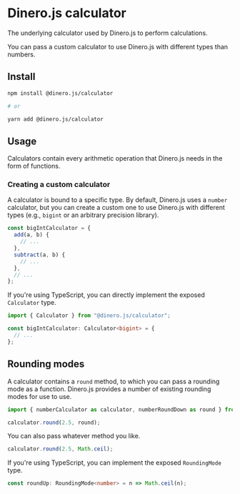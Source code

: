 # Dinero.js calculator

The underlying calculator used by Dinero.js to perform calculations.

You can pass a custom calculator to use Dinero.js with different types than numbers.

## Install

```sh
npm install @dinero.js/calculator

# or

yarn add @dinero.js/calculator
```

## Usage

Calculators contain every arithmetic operation that Dinero.js needs in the form of functions.

### Creating a custom calculator

A calculator is bound to a specific type. By default, Dinero.js uses a `number` calculator, but you can create a custom one to use Dinero.js with different types (e.g., `bigint` or an arbitrary precision library).

```js
const bigIntCalculator = {
  add(a, b) {
    // ...
  },
  subtract(a, b) {
    // ...
  },
  // ...
};
```

If you're using TypeScript, you can directly implement the exposed `Calculator` type.

```ts
import { Calculator } from "@dinero.js/calculator";

const bigIntCalculator: Calculator<bigint> = {
  // ...
};
```

## Rounding modes

A calculator contains a `round` method, to which you can pass a rounding mode as a function. Dinero.js provides a number of existing rounding modes for use to use.

```js
import { numberCalculator as calculator, numberRoundDown as round } from "@dinero.js/calculator";

calculator.round(2.5, round);
```

You can also pass whatever method you like.

```js
calculator.round(2.5, Math.ceil);
```

If you're using TypeScript, you can implement the exposed `RoundingMode` type.

```ts
const roundUp: RoundingMode<number> = n => Math.ceil(n);
```
